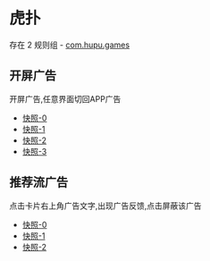 # 虎扑

存在 2 规则组 - [com.hupu.games](/src/apps/com.hupu.games.ts)

## 开屏广告

开屏广告,任意界面切回APP广告

- [快照-0](https://gkd-kit.gitee.io/import/12509060)
- [快照-1](https://gkd-kit.gitee.io/import/12510962)
- [快照-2](https://gkd-kit.gitee.io/import/12567546)
- [快照-3](https://gkd-kit.gitee.io/import/12567546)

## 推荐流广告

点击卡片右上角广告文字,出现广告反馈,点击屏蔽该广告

- [快照-0](https://gkd-kit.gitee.io/import/12511010)
- [快照-1](https://gkd-kit.gitee.io/import/12534848)
- [快照-2](https://gkd-kit.gitee.io/import/12511005)
